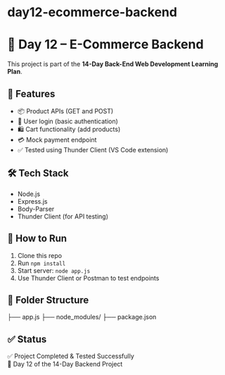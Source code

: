 # day12-ecommerce-backend
# 🛒 Day 12 – E-Commerce Backend

This project is part of the **14-Day Back-End Web Development Learning Plan**.

## 📌 Features

- 📦 Product APIs (GET and POST)
- 🔐 User login (basic authentication)
- 🛍️ Cart functionality (add products)
- 💳 Mock payment endpoint
- ✅ Tested using Thunder Client (VS Code extension)

## 🛠 Tech Stack

- Node.js
- Express.js
- Body-Parser
- Thunder Client (for API testing)

## 🚀 How to Run

1. Clone this repo
2. Run `npm install`
3. Start server: `node app.js`
4. Use Thunder Client or Postman to test endpoints

## 📂 Folder Structure

├── app.js
├── node_modules/
├── package.json


## ✅ Status

✅ Project Completed & Tested Successfully  
📅 Day 12 of the 14-Day Backend Project





